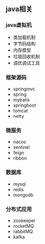 ## java相关

### java虚拟机
- 类加载机制
- 字节码结构
- 内存模型
- 垃圾回收机制
- 调优调试工具

### 框架源码
- springmvc
- spring
- mybatis
- springboot
- tomcat
- netty

### 微服务
- nacos
- sentinel
- feign
- ribbon

### 数据库
- mysql
- redis
- mongodb 

### 分布式应用
- zookeeper
- rocketMQ
- rabbitMQ
- kafka